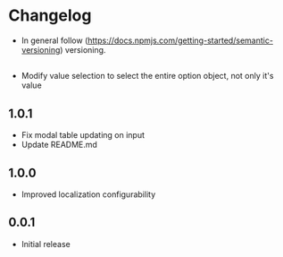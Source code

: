 # Changelog

* In general follow (https://docs.npmjs.com/getting-started/semantic-versioning) versioning.

## <next>
* Modify value selection to select the entire option object, not only it's value

## 1.0.1
* Fix modal table updating on input
* Update README.md

## 1.0.0
* Improved localization configurability

## 0.0.1
* Initial release
